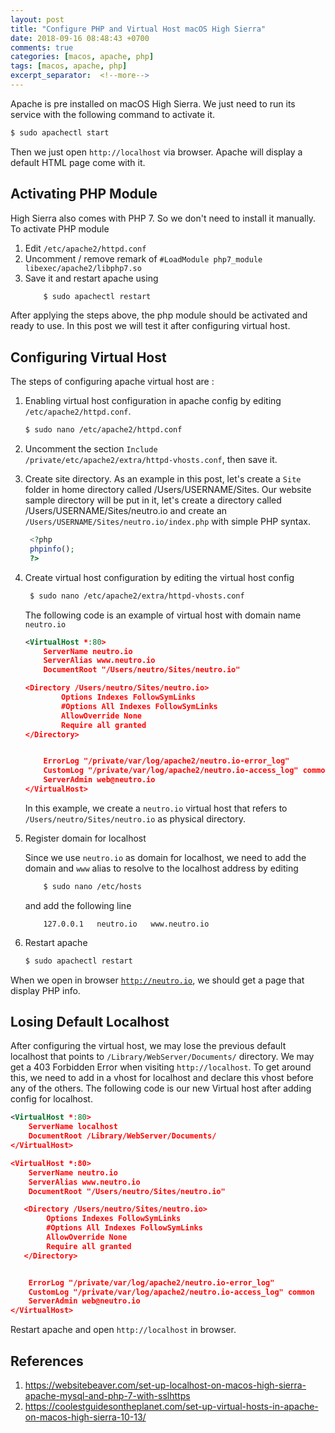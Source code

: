 ```yaml
---
layout: post
title: "Configure PHP and Virtual Host macOS High Sierra"
date: 2018-09-16 08:48:43 +0700
comments: true
categories: [macos, apache, php]
tags: [macos, apache, php]
excerpt_separator:  <!--more-->
---
```


Apache is pre installed on macOS High Sierra. We just need to run its service with the following command to activate it.

``` bash
$ sudo apachectl start
```
Then we just open <code>http://localhost</code> via browser. Apache will display a default HTML page come with it.

## Activating PHP Module

High Sierra also comes with PHP 7. So we don't need to install it manually. To activate PHP module 

1. Edit <code>/etc/apache2/httpd.conf</code>
2. Uncomment / remove remark of 
   <code>#LoadModule php7_module libexec/apache2/libphp7.so</code>
3. Save it and restart apache using 
    ``` bash
        $ sudo apachectl restart
    ```


After applying the steps above, the php module should be activated and ready to use. In this post we will test it after configuring virtual host. 

## Configuring Virtual Host
The steps of configuring apache virtual host are :

1. Enabling virtual host configuration in apache config by editing 
   <code>/etc/apache2/httpd.conf</code>.

    ``` bash
    $ sudo nano /etc/apache2/httpd.conf
    ```
2. Uncomment the section 
    <code>Include /private/etc/apache2/extra/httpd-vhosts.conf</code>, then save it.

3. Create site directory.
    As an example in this post, let's create a <code>Site</code> folder in home directory called </code>/Users/USERNAME/Sites</code>. Our website sample directory will be put in it, let's create a directory called </code>/Users/USERNAME/Sites/neutro.io</code> and create an <code>/Users/USERNAME/Sites/neutro.io/index.php</code> with simple PHP syntax.

   ``` php
    <?php
    phpinfo();
    ?>
   ```
4. Create virtual host configuration by editing the virtual host config 

   ``` bash
    $ sudo nano /etc/apache2/extra/httpd-vhosts.conf
   ```

    The following code is an example of virtual host with domain name <code>neutro.io</code>

    ``` xml
    <VirtualHost *:80>
        ServerName neutro.io
        ServerAlias www.neutro.io
        DocumentRoot "/Users/neutro/Sites/neutro.io"

    <Directory /Users/neutro/Sites/neutro.io>
            Options Indexes FollowSymLinks
            #Options All Indexes FollowSymLinks
            AllowOverride None
            Require all granted
    </Directory>


        ErrorLog "/private/var/log/apache2/neutro.io-error_log"
        CustomLog "/private/var/log/apache2/neutro.io-access_log" common
        ServerAdmin web@neutro.io
    </VirtualHost>
    ```

    In this example, we create a <code>neutro.io</code> virtual host that refers to <code>/Users/neutro/Sites/neutro.io</code> as physical directory.

5.  Register domain for localhost

    Since we use <code>neutro.io</code> as domain for localhost, we need to add the domain and <code>www</code> alias to resolve to the localhost address by editing 

    ``` bash
        $ sudo nano /etc/hosts
    ```
    and add the following line

    ```
        127.0.0.1   neutro.io   www.neutro.io
    ```

6. Restart apache 

    ``` bash
    $ sudo apachectl restart
    ```

When we open in browser <code>http://neutro.io</code>, we should get a page that display PHP info.

<!--more-->
## Losing Default Localhost
After configuring the virtual host, we may lose the previous default localhost that points to <code>/Library/WebServer/Documents/</code> directory. We may get a 403 Forbidden Error when visiting <code>http://localhost</code>. To get around this, we need to add in a vhost for localhost and declare this vhost before any of the others. The following code is our new Virtual host after adding config for localhost.

``` xml
<VirtualHost *:80>
    ServerName localhost
    DocumentRoot /Library/WebServer/Documents/
</VirtualHost>

<VirtualHost *:80>
    ServerName neutro.io
    ServerAlias www.neutro.io
    DocumentRoot "/Users/neutro/Sites/neutro.io"

   <Directory /Users/neutro/Sites/neutro.io>
        Options Indexes FollowSymLinks
        #Options All Indexes FollowSymLinks
        AllowOverride None
        Require all granted
   </Directory>


    ErrorLog "/private/var/log/apache2/neutro.io-error_log"
    CustomLog "/private/var/log/apache2/neutro.io-access_log" common
    ServerAdmin web@neutro.io
</VirtualHost>
```

Restart apache and open <code>http://localhost</code> in browser.

## References
1. https://websitebeaver.com/set-up-localhost-on-macos-high-sierra-apache-mysql-and-php-7-with-sslhttps
2. https://coolestguidesontheplanet.com/set-up-virtual-hosts-in-apache-on-macos-high-sierra-10-13/
